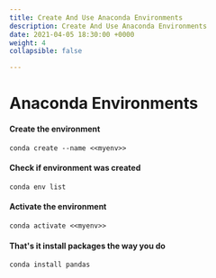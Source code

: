 ```yaml
---
title: Create And Use Anaconda Environments
description: Create And Use Anaconda Environments
date: 2021-04-05 18:30:00 +0000
weight: 4
collapsible: false

---
```

# Anaconda Environments

#### Create the environment

    conda create --name <<myenv>>

#### Check if environment was created

    conda env list

#### Activate the environment

    conda activate <<myenv>>

#### That's it install packages the way you do

    conda install pandas